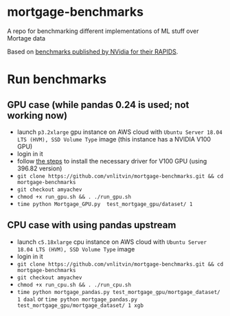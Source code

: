 # mortgage-benchmarks
A repo for benchmarking different implementations of ML stuff over Mortage data

Based on [benchmarks published by NVidia for their RAPIDS](https://render.githubusercontent.com/view/ipynb?commit=fd01c7ea360efe71745de540f3608843e147198e&enc_url=68747470733a2f2f7261772e67697468756275736572636f6e74656e742e636f6d2f72617069647361692f6e6f7465626f6f6b732f666430316337656133363065666537313734356465353430663336303838343365313437313938652f6d6f7274676167652f4532452e6970796e62&nwo=rapidsai%2Fnotebooks&path=mortgage%2FE2E.ipynb&repository_id=159398705&repository_type=Repository#Mortgage-Workflow).

# Run benchmarks

## GPU case (while pandas 0.24 is used; not working now)
- launch `p3.2xlarge` gpu instance on AWS cloud with `Ubuntu Server 18.04 LTS (HVM), SSD Volume Type` image (this instance has a NVIDIA V100 GPU)
- login in it
- follow [the steps](https://docs.aws.amazon.com/AWSEC2/latest/UserGuide/install-nvidia-driver.html#Cluster_GPUs_Manual_Install_Driver) to install the necessary driver for V100 GPU (using 396.82 version)
- `git clone https://github.com/vnlitvin/mortgage-benchmarks.git && cd mortgage-benchmarks`
- `git checkout amyachev`
- `chmod +x run_gpu.sh && . ./run_gpu.sh`
- `time python Mortgage_GPU.py  test_mortgage_gpu/dataset/ 1`

## CPU case with using pandas upstream
- launch `c5.18xlarge` cpu instance on AWS cloud with `Ubuntu Server 18.04 LTS (HVM), SSD Volume Type` image
- login in it
- `git clone https://github.com/vnlitvin/mortgage-benchmarks.git && cd mortgage-benchmarks`
- `git checkout amyachev`
- `chmod +x run_cpu.sh && . ./run_cpu.sh`
- `time python mortgage_pandas.py test_mortgage_gpu/mortgage_dataset/ 1 daal` or
  `time python mortgage_pandas.py test_mortgage_gpu/mortgage_dataset/ 1 xgb`
